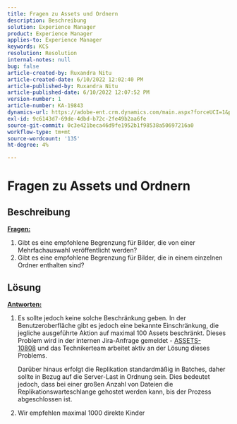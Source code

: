 ```yaml
---
title: Fragen zu Assets und Ordnern
description: Beschreibung
solution: Experience Manager
product: Experience Manager
applies-to: Experience Manager
keywords: KCS
resolution: Resolution
internal-notes: null
bug: false
article-created-by: Ruxandra Nitu
article-created-date: 6/10/2022 12:02:40 PM
article-published-by: Ruxandra Nitu
article-published-date: 6/10/2022 12:07:52 PM
version-number: 1
article-number: KA-19843
dynamics-url: https://adobe-ent.crm.dynamics.com/main.aspx?forceUCI=1&pagetype=entityrecord&etn=knowledgearticle&id=8085a936-b5e8-ec11-bb3c-000d3a3b17fa
exl-id: 9c6143d7-69de-4dbd-b72c-2fe49b2aa6fe
source-git-commit: 0c3e421beca46d9fe1952b1f98538a50697216a0
workflow-type: tm+mt
source-wordcount: '135'
ht-degree: 4%

---
```


# Fragen zu Assets und Ordnern

## Beschreibung

<b><u>Fragen:</u></b>
1. Gibt es eine empfohlene Begrenzung für Bilder, die von einer Mehrfachauswahl veröffentlicht werden?
2. Gibt es eine empfohlene Begrenzung für Bilder, die in einem einzelnen Ordner enthalten sind?

## Lösung


<b><u>Antworten:</u></b>

1. Es sollte jedoch keine solche Beschränkung geben. In der Benutzeroberfläche gibt es jedoch eine bekannte Einschränkung, die jegliche ausgeführte Aktion auf maximal 100 Assets beschränkt. Dieses Problem wird in der internen Jira-Anfrage gemeldet - [ASSETS-10808](https://jira.corp.adobe.com/browse/ASSETS-10808) und das Technikerteam arbeitet aktiv an der Lösung dieses Problems.

   Darüber hinaus erfolgt die Replikation standardmäßig in Batches, daher sollte in Bezug auf die Server-Last in Ordnung sein. Dies bedeutet jedoch, dass bei einer großen Anzahl von Dateien die Replikationswarteschlange gehostet werden kann, bis der Prozess abgeschlossen ist.

2. Wir empfehlen maximal 1000 direkte Kinder
